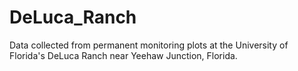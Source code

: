 # DeLuca_Ranch
Data collected from permanent monitoring plots at the University of Florida's DeLuca Ranch near Yeehaw Junction, Florida. 
